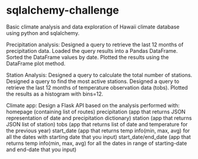 # sqlalchemy-challenge

Basic climate analysis and data exploration of Hawaii climate database using python and sqlalchemy. 

Precipitation analysis:
Designed a query to retrieve the last 12 months of precipitation data.
Loaded the query results into a Pandas DataFrame.
Sorted the DataFrame values by date.
Plotted the results using the DataFrame plot method.

Station Analysis:
Designed a query to calculate the total number of stations.
Designed a query to find the most active stations.
Designed a query to retrieve the last 12 months of temperature observation data (tobs).
Plotted the results as a histogram with bins=12.

Climate app:
Design a Flask API based on the analysis performed with:
homepage (containing list of routes)
precipitation (app that returns JSON representation of date and precipitation dictionary)
station (app that returns JSON list of station)
tobs (app that returns list of date and temperature for the previous year)
start_date (app that returns temp info(min, max, avg) for all the dates with starting date that you input)
start_date/end_date (app that returns temp info(min, max, avg) for all the dates in range of starting-date and end-date that you input)